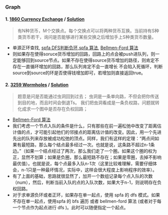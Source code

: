 ### Graph
#### 1. [1860 Currency Exchange](http://poj.org/problem?id=1860) / [Solution](https://github.com/HzhElena/POJ_solution/blob/master/POJ%201860.cpp)
> 有N种货币，M个交换点。每个交换点可以将两种货币互换。当前持有S种类货币若干，询问是否能够进行某些交换之后增加手上S种类货币数量。

* 单源正环查找, [spfa DFS判断负环](https://blog.csdn.net/wyh0410/article/details/53022155),[spfa 算法](https://blog.csdn.net/xunalove/article/details/70045815), [Bellmen-Ford 算法](https://blog.csdn.net/ak_lady/article/details/70147204)
* 则如果存在使得soruce货币增加的回路，回路上的点会被push进队列，则一定能够回到source节点。如果不存在使得source货币增加的路径，则肯定不存在一直循环增加的回路，那么队列肯定不会一直增长
 不会陷入死循环，判断source到source的环是否使得钱增加即可，若增加则直接返回true。
 
 #### 2. [3259 Wormholes](http://poj.org/problem?id=3259) / [Solution](https://github.com/HzhElena/POJ_solution/blob/master/POJ%203259.cpp)
 > 题意是问是否能通过虫洞回到过去；
虫洞是一条单向路，不但会把你传送到目的地，而且时间会倒退Ts。
我们把虫洞看成是一条负权路，问题就转化成求一个图中是否存在负权回路；

* [Bellmen-Ford 算法](https://github.com/HzhElena/POJ_solution/blob/master/POJ%203259(Bellmen).cpp)
* 我们考虑一个节点入队的条件是什么，只有那些在前一遍松弛中改变了距离估计值的点，才可能引起他们的邻接点的距离估计值的改变。因此，用一个先进先出的队列来存放被成功松弛的顶点。同样，我们有这样的定理：“两点间如果有最短路，那么每个结点最多经过一次。也就是说，这条路不超过n-1条边。”（如果一个结点经过了两次，那么我们走了一个圈。如果这个圈的权为正，显然不划算；如果是负圈，那么最短路不存在；如果是零圈，去掉不影响最优值）。也就是说，每个点最多入队n-1次（这里比较难理解，需要仔细体会，n-1只是一种最坏情况，实际中，这样会很大程度上影响程序的效率）。
* 有了上面的基础，思路就很显然了，加开一个数组记录每个点入队的次数（num），然后，判断当前入队的点的入队次数，如果大于n-1，则说明存在负权回路。
* 对于求单源负环或者正环，如果存在单一起点，使用 spfa 的 dfs 模式。如果不存在单一起点，使用spfa 的 bfs 遍历 或者 bellmen-ford 算法 (或者对于每一个节点作为起点进行 dfs )。此时可以随便指定一个起点。
